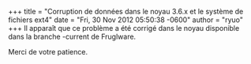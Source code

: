 +++
title = "Corruption de données dans le noyau 3.6.x et le système de fichiers ext4"
date = "Fri, 30 Nov 2012 05:50:38 -0600"
author = "ryuo"
+++
Il apparaît que ce problème a été corrigé dans le noyau disponible dans la branche -current de Fruglware.  

 Merci de votre patience.